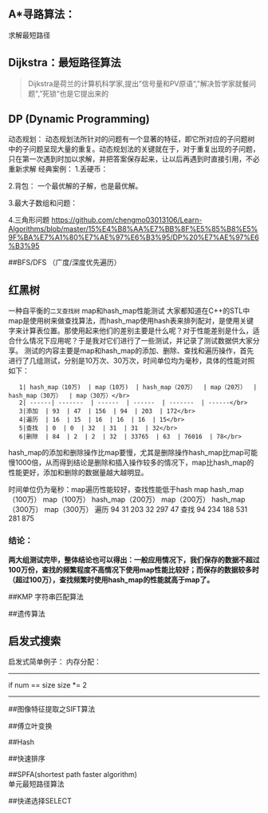 ## A*寻路算法： 
求解最短路径 

## Dijkstra：最短路径算法 
>Dijkstra是荷兰的计算机科学家,提出”信号量和PV原语“,"解决哲学家就餐问题",”死锁“也是它提出来的

## DP (Dynamic Programming)   
动态规划：
动态规划法所针对的问题有一个显著的特征，即它所对应的子问题树中的子问题呈现大量的重复。动态规划法的关键就在于，对于重复出现的子问题，只在第一次遇到时加以求解，并把答案保存起来，让以后再遇到时直接引用，不必重新求解
经典案例：
1.丢硬币：

2.背包：
一个最优解的子解，也是最优解。

3.最大子数组和问题：

4.三角形问题
https://github.com/chengmo03013106/Learn-Algorithms/blob/master/15%E4%B8%AA%E7%BB%8F%E5%85%B8%E5%9F%BA%E7%A1%80%E7%AE%97%E6%B3%95/DP%20%E7%AE%97%E6%B3%95

##BFS/DFS （广度/深度优先遍历）    


## 红黑树 

一种自平衡的`二叉查找树`
map和hash_map性能测试
大家都知道在C++的STL中map是使用树来做查找算法，而hash_map使用hash表来排列配对，是使用关键字来计算表位置。那使用起来他们的差别主要是什么呢？对于性能差别是什么，适合什么情况下应用呢？于是我对它们进行了一些测试，并记录了测试数据供大家分享。
    测试的内容主要是map和hash_map的添加、删除、查找和遍历操作，首先进行了几组测试，分别是10万次、30万次，时间单位均为毫秒，具体的性能对照如下：
    
       1| hash_map（10万)  | map（10万)  | hash_map（20万）  | map（20万）  | hash_map（30万）  | map（30万）</br>
       2| ------| -------  | ------  | ------  | -------  | ------</br>
       3|添加  | 93  | 47  | 156  | 94  | 203  | 172</br>
       4|遍历  | 16  | 15  | 16  | 16  | 16  | 15</br>
       5|查找  | 0  | 0  | 32  | 31  | 31  | 32</br>
       6|删除  | 84  | 2  | 2  | 32  | 33765  | 63  | 76016  | 78</br>


hash_map的添加和删除操作比map要慢，尤其是删除操作hash_map比map可能慢1000倍，从而得到结论是删除和插入操作较多的情况下，map比hash_map的性能更好，添加和删除的数据量越大越明显。


时间单位仍为毫秒：map遍历性能较好，查找性能低于hash map
    hash_map（100万） map（100万） hash_map（200万） map（200万） hash_map（300万） map（300万）
    遍历     94               31          203               32             297            47
    查找     94               234         188               531             281           875

### 结论：
**两大组测试完毕，整体结论也可以得出：一般应用情况下，我们保存的数据不超过100万份，查找的频繁程度不高情况下使用map性能比较好；而保存的数据较多时（超过100万），查找频繁时使用hash_map的性能就高于map了。**


##KMP    字符串匹配算法   

##遗传算法  

## 启发式搜索
启发式简单例子：
内存分配：
***
if num == size
    size *= 2
***

##图像特征提取之SIFT算法  


##傅立叶变换  


##Hash  


##快速排序  


##SPFA(shortest path faster algorithm)  
单元最短路径算法  


##快递选择SELECT  

